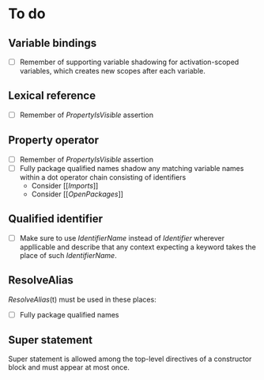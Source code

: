 # To do

## Variable bindings

* [ ] Remember of supporting variable shadowing for activation-scoped variables, which creates new scopes after each variable.

## Lexical reference

* [ ] Remember of *PropertyIsVisible* assertion

## Property operator

* [ ] Remember of *PropertyIsVisible* assertion
* [ ] Fully package qualified names shadow any matching variable names within a dot operator chain consisting of identifiers
  * Consider \[\[*Imports*\]\]
  * Consider \[\[*OpenPackages*\]\]

## Qualified identifier

* [ ] Make sure to use *IdentifierName* instead of *Identifier* wherever appllicable and describe that any context expecting a keyword takes the place of such *IdentifierName*.

## ResolveAlias

*ResolveAlias*(t) must be used in these places:

* [ ] Fully package qualified names

## Super statement

Super statement is allowed among the top-level directives of a constructor block and must appear at most once.